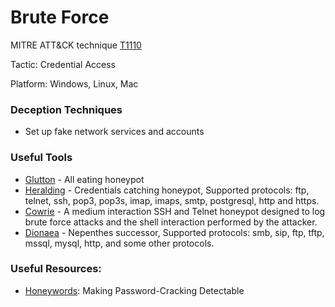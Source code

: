 # Brute Force

MITRE ATT&CK technique [T1110](https://attack.mitre.org/wiki/Technique/T1110)

Tactic: Credential Access

Platform: Windows, Linux, Mac

### Deception Techniques
* Set up fake network services and accounts

### Useful Tools
* [Glutton](https://github.com/mushorg/glutton) - All eating honeypot
* [Heralding](https://github.com/johnnykv/heralding) - Credentials catching honeypot, Supported protocols: ftp, telnet, ssh, pop3, pop3s, imap, imaps, smtp, postgresql, http and https.
* [Cowrie](https://github.com/micheloosterhof/cowrie) - A medium interaction SSH and Telnet honeypot designed to log brute force attacks and the shell interaction performed by the attacker.
* [Dionaea](https://github.com/DinoTools/dionaea) - Nepenthes successor, Supported protocols: smb, sip, ftp, tftp, mssql, mysql, http, and some other protocols.

### Useful Resources:
* [Honeywords](http://people.csail.mit.edu/rivest/honeywords/): Making Password-Cracking Detectable